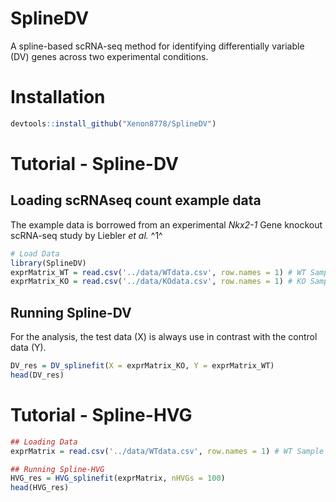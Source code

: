 # SplineDV
A spline-based scRNA-seq method for identifying differentially variable (DV) genes across two experimental conditions.

# Installation 
```R
devtools::install_github("Xenon8778/SplineDV")
```
# Tutorial - Spline-DV
## Loading scRNAseq count example data
The example data is borrowed from an experimental *Nkx2-1* Gene knockout scRNA-seq study by Liebler *et al.* ^1^
```R
# Load Data
library(SplineDV)
exprMatrix_WT = read.csv('../data/WTdata.csv', row.names = 1) # WT Sample
exprMatrix_KO = read.csv('../data/KOdata.csv', row.names = 1) # KO Sample
```
## Running Spline-DV
For the analysis, the test data (X) is always use in contrast with the control data (Y).
```R
DV_res = DV_splinefit(X = exprMatrix_KO, Y = exprMatrix_WT)
head(DV_res)
```

# Tutorial - Spline-HVG

```R
## Loading Data
exprMatrix = read.csv('../data/WTdata.csv', row.names = 1) # WT Sample

## Running Spline-HVG
HVG_res = HVG_splinefit(exprMatrix, nHVGs = 100)
head(HVG_res)
```
